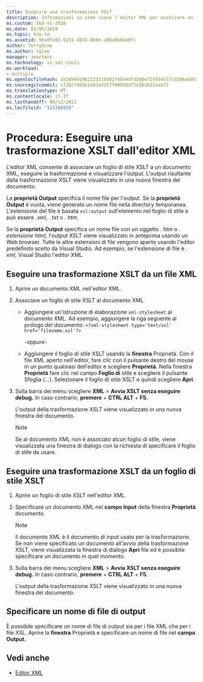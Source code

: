 ```yaml
---
title: Eseguire una trasformazione XSLT
description: Informazioni su come usare l'editor XML per associare un foglio di stile XSLT a un documento XML, eseguire una trasformazione XSLT e visualizzare l'output.
ms.custom: SEO-VS-2020
ms.date: 03/05/2019
ms.topic: how-to
ms.assetid: 56a0fe82-5231-487d-8b6e-a08a9b04e0fc
author: TerryGLee
ms.author: tglee
manager: jmartens
ms.technology: vs-xml-tools
ms.workload:
- multiple
ms.openlocfilehash: 3a3d94919b22233193d2f4b94dfd580e72f654557cd266ab9539547855a50c85
ms.sourcegitcommit: c72b2f603e1eb3a4157f00926df2e263831ea472
ms.translationtype: MT
ms.contentlocale: it-IT
ms.lasthandoff: 08/12/2021
ms.locfileid: "121266935"
---
```

# <a name="how-to-execute-an-xslt-transformation-from-the-xml-editor"></a>Procedura: Eseguire una trasformazione XSLT dall'editor XML

L'editor XML consente di associare un foglio di stile XSLT a un documento XML, eseguire la trasformazione e visualizzare l'output. L'output risultante dalla trasformazione XSLT viene visualizzato in una nuova finestra del documento.

La **proprietà Output** specifica il nome file per l'output. Se la **proprietà Output** è vuota, viene generato un nome file nella directory temporanea. L'estensione del file è basata `xsl:output` sull'elemento nel foglio di stile e può essere .*xml*, . *txt* o . *htm*.

Se la **proprietà Output** specifica un nome file con un oggetto . *htm* o . *estensione html,* l'output XSLT viene visualizzato in anteprima usando un Web browser. Tutte le altre estensioni di file vengono aperte usando l'editor predefinito scelto da Visual Studio. Ad esempio, se l'estensione di file è . *xml*, Visual Studio l'editor XML.

## <a name="execute-an-xslt-transformation-from-an-xml-file"></a>Eseguire una trasformazione XSLT da un file XML

1. Aprire un documento XML nell'editor XML.

2. Associare un foglio di stile XSLT al documento XML.

    - Aggiungere un'istruzione di elaborazione `xml-stylesheet` al documento XML. Ad esempio, aggiungere la riga seguente al prologo del documento: `<?xml-stylesheet type='text/xsl' href='filename.xsl'?>`

       -oppure-

    - Aggiungere il foglio di stile XSLT usando la **finestra** Proprietà. Con il file XML aperto nell'editor, fare clic con il pulsante destro del mouse in un punto qualsiasi dell'editor e scegliere **Proprietà**. Nella finestra **Proprietà** fare clic nel campo **Foglio di** stile e scegliere il pulsante Sfoglia (...). Selezionare il foglio di stile XSLT e quindi scegliere **Apri**.

3. Sulla barra dei menu scegliere **XML**  >  **Avvia XSLT senza eseguire debug.** In caso contrario, **premere** + **CTRL ALT** + **F5.**

   L'output della trasformazione XSLT viene visualizzato in una nuova finestra del documento.

   > [!NOTE]
   > Se al documento XML non è associato alcun foglio di stile, viene visualizzata una finestra di dialogo con la richiesta di specificare il foglio di stile da usare.

## <a name="execute-an-xslt-transformation-from-an-xslt-style-sheet"></a>Eseguire una trasformazione XSLT da un foglio di stile XSLT

1. Aprire un foglio di stile XSLT nell'editor XML.

2. Specificare un documento XML nel **campo Input** della finestra **Proprietà** documento.

   > [!NOTE]
   > Il documento XML è il documento di input usato per la trasformazione. Se non viene specificato un documento all'avvio della trasformazione XSLT, viene visualizzata la finestra di dialogo **Apri** file ed è possibile specificare un documento in quel momento.

3. Sulla barra dei menu scegliere **XML**  >  **Avvia XSLT senza eseguire debug.** In caso contrario, **premere** + **CTRL ALT** + **F5.**

   L'output della trasformazione XSLT viene visualizzato in una nuova finestra del documento.

## <a name="specify-an-output-file-name"></a>Specificare un nome di file di output

È possibile specificare un nome di file di output sia per i file XML che per i file XSL. Aprire la **finestra** Proprietà e specificare un nome di file nel **campo Output.**

## <a name="see-also"></a>Vedi anche

- [Editor XML](../xml-tools/xml-editor.md)

